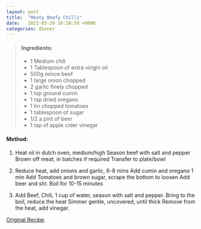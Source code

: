 ```yaml
---
layout: post
title:  "Meaty Beafy Chilli"
date:   2022-03-20 16:28:59 +0000
categories: dinner
---
```

> #### Ingredients:
>
> - 1 Medium chili
> - 1 Tablespoon of extra virigin oil
> - 500g mince beef
> - 1 large onion chopped
> - 2 garlic finely chopped
> - 1 tsp ground cumin
> - 1 tsp dried oregano
> - 1 tin chopped tomatoes
> - 1 tablespoon of sugar
> - 1/2 a pint of beer
> - 1 tsp of apple cider vinegar



#### Method:


1. Heat oil in dutch oven, medium/high
Season beef with salt and pepper
Brown off meat, in batches if required
Transfer to plate/bowl

2. Reduce heat, add onions and garlic, 6-8 mins
Add cumin and oregano 1 min
Add Tomatoes and brown sugar, scrape the bottom to loosen
Add beer and stir. Boil for 10-15 minutes

3. Add Beef, Chili, 1 cup of water, season with salt and pepper.
Bring to the boil, reduce the heat
Simmer gentle, uncovered, until thick
Remove from the heat, add vinegar.


[Original Recipe][original-recipe].

[original-recipe]: https://www.bonappetit.com/recipe/meaty-beef-chili